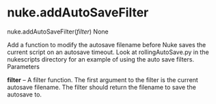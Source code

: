 # nuke.addAutoSaveFilter
nuke.addAutoSaveFilter(_filter_)  None

Add a function to modify the autosave filename before Nuke saves the current script on an autosave timeout.
Look at rollingAutoSave.py in the nukescripts directory for an example of using the auto save filters.
Parameters

**filter** – A filter function. The first argument to the filter is the current autosave filename.
The filter should return the filename to save the autosave to.
